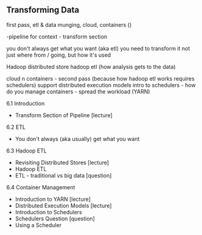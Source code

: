 ## Transforming Data

first pass, etl & data munging, cloud, containers ()

-pipeline for context - transform section

you don't always get what you want (aka etl)
	you need to transform it
	not just where from / going, but how it's used
	

Hadoop
	distributed store
	hadoop etl (how analysis gets to the data)

cloud n containers - second pass (because how hadoop etl works requires schedulers)
  support distributed execution models
  intro to schedulers - how do you manage containers - spread the workload
  (YARN)


6.1 Introduction
  - Transform Section of Pipeline [lecture]

6.2 ETL
  - You don't always (aka usually) get what you want

6.3 Hadoop ETL
  - Revisiting Distributed Stores [lecture]
  - Hadoop ETL
  - ETL - traditional vs big data [question]

6.4 Container Management
  - Introduction to YARN [lecture]
  - Distributed Execution Models [lecture]
  - Introduction to Schedulers
  - Schedulers Question [question]
  - Using a Scheduler



